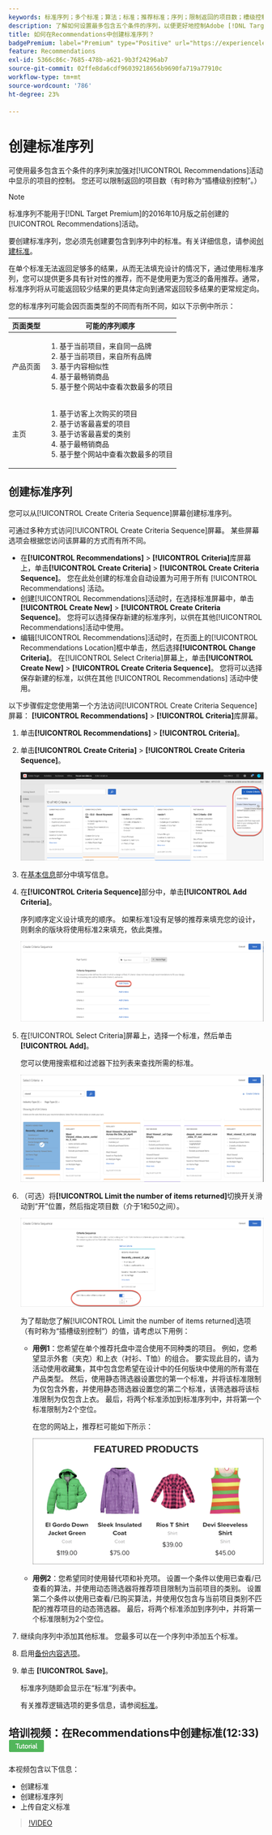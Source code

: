 ```yaml
---
keywords: 标准序列；多个标准；算法；标准；推荐标准；序列；限制返回的项目数；槽级控制；槽
description: 了解如何设置最多包含五个条件的序列，以便更好地控制Adobe [!DNL Target] Recommendations活动中显示的项目。
title: 如何在Recommendations中创建标准序列？
badgePremium: label="Premium" type="Positive" url="https://experienceleague.adobe.com/docs/target/using/introduction/intro.html?lang=en#premium newtab=true" tooltip="查看Target Premium中包含的内容。"
feature: Recommendations
exl-id: 5366c86c-7685-478b-a621-9b3f24296ab7
source-git-commit: 02ffe8da6cdf96039218656b9690fa719a77910c
workflow-type: tm+mt
source-wordcount: '786'
ht-degree: 23%

---
```


# 创建标准序列

可使用最多包含五个条件的序列来加强对[!UICONTROL Recommendations]活动中显示的项目的控制。 您还可以限制返回的项目数（有时称为“插槽级别控制”。）

>[!NOTE]
>
>标准序列不能用于[!DNL Target Premium]的2016年10月版之前创建的[!UICONTROL Recommendations]活动。

要创建标准序列，您必须先创建要包含到序列中的标准。有关详细信息，请参阅[创建标准](/help/main/c-recommendations/c-algorithms/create-new-algorithm.md)。

在单个标准无法返回足够多的结果，从而无法填充设计的情况下，通过使用标准序列，您可以提供更多具有针对性的推荐，而不是使用更为宽泛的备用推荐。通常，标准序列将从可能返回较少结果的更具体定向到通常返回较多结果的更常规定向。

您的标准序列可能会因页面类型的不同而有所不同，如以下示例中所示：

| 页面类型 | 可能的序列顺序 |
| --- | --- |
| 产品页面 | <ol><li>基于当前项目，来自同一品牌</li><li>基于当前项目，来自所有品牌</li><li>基于内容相似性</li><li>基于最畅销商品</li><li>基于整个网站中查看次数最多的项目</li></ol> |
| 主页 | <ol><li>基于访客上次购买的项目 </li><li>基于访客最喜爱的项目</li><li>基于访客最喜爱的类别</li><li>基于最畅销商品</li><li>基于整个网站中查看次数最多的项目</li></ol> |

## 创建标准序列

您可以从[!UICONTROL Create Criteria Sequence]屏幕创建标准序列。

可通过多种方式访问[!UICONTROL Create Criteria Sequence]屏幕。 某些屏幕选项会根据您访问该屏幕的方式而有所不同。

* 在&#x200B;**[!UICONTROL Recommendations]** > **[!UICONTROL Criteria]**&#x200B;库屏幕上，单击&#x200B;**[!UICONTROL Create Criteria]** > **[!UICONTROL Create Criteria Sequence]**。 您在此处创建的标准会自动设置为可用于所有 [!UICONTROL Recommendations] 活动。
* 创建[!UICONTROL Recommendations]活动时，在选择标准屏幕中，单击&#x200B;**[!UICONTROL Create New]** > **[!UICONTROL Create Criteria Sequence]**。 您将可以选择保存新建的标准序列，以供在其他[!UICONTROL Recommendations]活动中使用。
* 编辑[!UICONTROL Recommendations]活动时，在页面上的[!UICONTROL Recommendations Location]框中单击，然后选择&#x200B;**[!UICONTROL Change Criteria]**。 在[!UICONTROL Select Criteria]屏幕上，单击&#x200B;**[!UICONTROL Create New]** > **[!UICONTROL Create Criteria Sequence]**。 您将可以选择保存新建的标准，以供在其他 [!UICONTROL Recommendations] 活动中使用。

以下步骤假定您使用第一个方法访问[!UICONTROL Create Criteria Sequence]屏幕： **[!UICONTROL Recommendations]** > **[!UICONTROL Criteria]**&#x200B;库屏幕。

1. 单击&#x200B;**[!UICONTROL Recommendations]** > **[!UICONTROL Criteria]**。

1. 单击&#x200B;**[!UICONTROL Create Criteria]** > **[!UICONTROL Create Criteria Sequence]**。

   ![CreateCriteriaSequence图像](assets/CreateCriteriaSequence.png)

1. 在[基本信息](/help/main/c-recommendations/c-algorithms/create-new-algorithm.md#info)部分中填写信息。

1. 在&#x200B;**[!UICONTROL Criteria Sequence]**&#x200B;部分中，单击&#x200B;**[!UICONTROL Add Criteria]**。

   序列顺序定义设计填充的顺序。 如果标准1没有足够的推荐来填充您的设计，则剩余的版块将使用标准2来填充，依此类推。

   ![添加条件](/help/main/c-recommendations/c-algorithms/assets/add-criteria.png)

1. 在[!UICONTROL Select Criteria]屏幕上，选择一个标准，然后单击&#x200B;**[!UICONTROL Add]**。

   您可以使用搜索框和过滤器下拉列表来查找所需的标准。

   ![选择标准](/help/main/c-recommendations/c-algorithms/assets/select-criteria.png)

1. （可选）将&#x200B;**[!UICONTROL Limit the number of items returned]**&#x200B;切换开关滑动到“开”位置，然后指定项目数（介于1和50之间）。

   ![限制返回的项目数切换](/help/main/c-recommendations/c-algorithms/assets/limit-number.png)

   为了帮助您了解[!UICONTROL Limit the number of items returned]选项（有时称为“插槽级别控制”）的值，请考虑以下用例：

   * **用例1**：您希望在单个推荐托盘中混合使用不同种类的项目。 例如，您希望显示外套（夹克）和上衣（衬衫、T恤）的组合。 要实现此目的，请为活动使用收藏集，其中包含您希望在设计中的任何版块中使用的所有潜在产品类型。 然后，使用静态筛选器设置您的第一个标准，并将该标准限制为仅包含外套，并使用静态筛选器设置您的第二个标准，该筛选器将该标准限制为仅包含上衣。 最后，将两个标准添加到标准序列中，并将第一个标准限制为2个空位。

     在您的网站上，推荐栏可能如下所示：

     ![特色产品推荐任务栏](/help/main/c-recommendations/c-algorithms/assets/featured-products.png)

   * **用例2**：您希望同时使用替代项和补充项。 设置一个条件以使用已查看/已查看的算法，并使用动态筛选器将推荐项目限制为当前项目的类别。 设置第二个条件以使用已查看/已购买算法，并使用仅包含与当前项目类别不匹配的推荐项目的动态筛选器。 最后，将两个标准添加到序列中，并将第一个标准限制为2个空位。

1. 继续向序列中添加其他标准。 您最多可以在一个序列中添加五个标准。

1. 启用[备份内容选项](/help/main/c-recommendations/c-algorithms/create-new-algorithm.md#content)。

1. 单击 **[!UICONTROL Save]**。

   标准序列随即会显示在“标准”列表中。

   有关推荐逻辑选项的更多信息，请参阅[标准](/help/main/c-recommendations/c-algorithms/algorithms.md)。

## 培训视频：在Recommendations中创建标准(12:33) ![教程徽章](/help/main/assets/tutorial.png)

本视频包含以下信息：

* 创建标准
* 创建标准序列
* 上传自定义标准

>[!VIDEO](https://video.tv.adobe.com/v/27694?quality=12)
